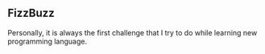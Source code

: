 ## FizzBuzz

Personally, it is always the first challenge that I try to do while learning new programming language.